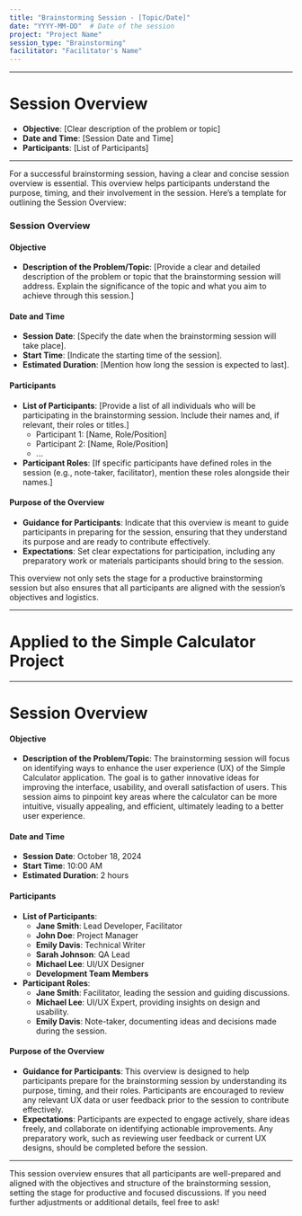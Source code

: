 ```yaml
---
title: "Brainstorming Session - [Topic/Date]"
date: "YYYY-MM-DD"  # Date of the session
project: "Project Name"
session_type: "Brainstorming"
facilitator: "Facilitator's Name"
---
```

---
# Session Overview

- **Objective**: [Clear description of the problem or topic]
- **Date and Time**: [Session Date and Time]
- **Participants**: [List of Participants]

---
For a successful brainstorming session, having a clear and concise session overview is essential. This overview helps participants understand the purpose, timing, and their involvement in the session. Here’s a template for outlining the Session Overview:

### Session Overview

#### Objective
- **Description of the Problem/Topic**: [Provide a clear and detailed description of the problem or topic that the brainstorming session will address. Explain the significance of the topic and what you aim to achieve through this session.]

#### Date and Time
- **Session Date**: [Specify the date when the brainstorming session will take place].
- **Start Time**: [Indicate the starting time of the session].
- **Estimated Duration**: [Mention how long the session is expected to last].

#### Participants
- **List of Participants**: [Provide a list of all individuals who will be participating in the brainstorming session. Include their names and, if relevant, their roles or titles.]
  - Participant 1: [Name, Role/Position]
  - Participant 2: [Name, Role/Position]
  - ...
- **Participant Roles**: [If specific participants have defined roles in the session (e.g., note-taker, facilitator), mention these roles alongside their names.]

#### Purpose of the Overview
- **Guidance for Participants**: Indicate that this overview is meant to guide participants in preparing for the session, ensuring that they understand its purpose and are ready to contribute effectively.
- **Expectations**: Set clear expectations for participation, including any preparatory work or materials participants should bring to the session.

This overview not only sets the stage for a productive brainstorming session but also ensures that all participants are aligned with the session’s objectives and logistics.

---
# Applied to the Simple Calculator Project

---
# Session Overview

#### Objective
- **Description of the Problem/Topic**: 
  The brainstorming session will focus on identifying ways to enhance the user experience (UX) of the Simple Calculator application. The goal is to gather innovative ideas for improving the interface, usability, and overall satisfaction of users. This session aims to pinpoint key areas where the calculator can be more intuitive, visually appealing, and efficient, ultimately leading to a better user experience.

#### Date and Time
- **Session Date**: October 18, 2024
- **Start Time**: 10:00 AM
- **Estimated Duration**: 2 hours

#### Participants
- **List of Participants**:
  - **Jane Smith**: Lead Developer, Facilitator
  - **John Doe**: Project Manager
  - **Emily Davis**: Technical Writer
  - **Sarah Johnson**: QA Lead
  - **Michael Lee**: UI/UX Designer
  - **Development Team Members**
- **Participant Roles**:
  - **Jane Smith**: Facilitator, leading the session and guiding discussions.
  - **Michael Lee**: UI/UX Expert, providing insights on design and usability.
  - **Emily Davis**: Note-taker, documenting ideas and decisions made during the session.

#### Purpose of the Overview
- **Guidance for Participants**: 
  This overview is designed to help participants prepare for the brainstorming session by understanding its purpose, timing, and their roles. Participants are encouraged to review any relevant UX data or user feedback prior to the session to contribute effectively.
- **Expectations**: 
  Participants are expected to engage actively, share ideas freely, and collaborate on identifying actionable improvements. Any preparatory work, such as reviewing user feedback or current UX designs, should be completed before the session.

---

This session overview ensures that all participants are well-prepared and aligned with the objectives and structure of the brainstorming session, setting the stage for productive and focused discussions. If you need further adjustments or additional details, feel free to ask!